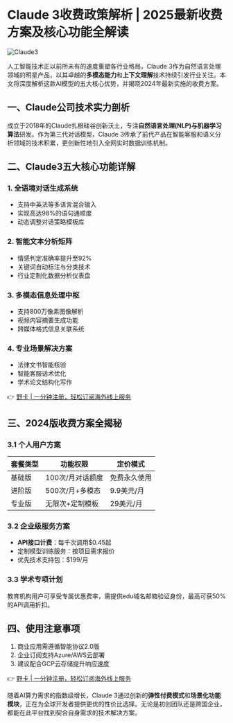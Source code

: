 # Claude 3收费政策解析 | 2025最新收费方案及核心功能全解读

![Claude3](https://bbtdd.com/wp-content/uploads/img/891728324366.webp)

人工智能技术正以前所未有的速度重塑各行业格局，Claude 3作为自然语言处理领域的明星产品，以其卓越的**多模态能力**和**上下文理解**技术持续引发行业关注。本文将深度解析这款AI模型的五大核心优势，并揭晓2024年最新实施的收费方案。

## 一、Claude公司技术实力剖析
成立于2018年的Claude扎根硅谷创新沃土，专注**自然语言处理(NLP)**与**机器学习算法**研发。作为第三代对话模型，Claude 3传承了前代产品在智能客服和语义分析领域的技术积累，更创新性地引入全网实时数据训练机制。

## 二、Claude3五大核心功能详解

### 1. 全语境对话生成系统
- 支持中英法等多语言混合输入
- 实现高达98%的语句通顺度
- 动态调整对话策略模板库

### 2. 智能文本分析矩阵
- 情感判定准确率提升至92%
- 关键词自动标注与分类技术
- 行业定制化数据分析仪表盘

### 3. 多模态信息处理中枢
- 支持800万像素图像解析
- 视频内容摘要生成功能
- 跨媒体格式信息关联系统

### 4. 专业场景解决方案
- 法律文书智能核验
- 智能客服话术优化
- 学术论文结构化写作

👉 [野卡 | 一分钟注册，轻松订阅海外线上服务](https://bbtdd.com/yeka)

## 三、2024版收费方案全揭秘

### 3.1 个人用户方案
| 套餐类型    | 功能权限          | 定价模式       |
|-------------|-------------------|----------------|
| 基础版      | 100次/月对话额度  | 免费永久使用   |
| 进阶版      | 500次/月+多模态   | 9.9美元/月     |
| 专业版      | 无限次+定制模板   | 29美元/月      |

### 3.2 企业级服务方案
- **API接口计费**：每千次调用$0.45起
- 定制模型训练服务：按项目需求报价
- 优先技术支持包：$199/月

### 3.3 学术专项计划
教育机构用户可享受专属优惠费率，需提供edu域名邮箱验证身份，最高可获50%的API调用折扣。

## 四、使用注意事项
1. 商业应用需遵循智能协议2.0版
2. 企业订阅支持Azure/AWS云部署
3. 建议配合GCP云存储提升响应速度

👉 [野卡 | 一分钟注册，轻松订阅海外线上服务](https://bbtdd.com/yeka)

随着AI算力需求的指数级增长，Claude 3通过创新的**弹性付费模式**和**场景化功能模块**，正在为全球开发者提供更优的性价比选择。无论是初创团队还是跨国企业，都能在此平台找到契合自身需求的技术解决方案。